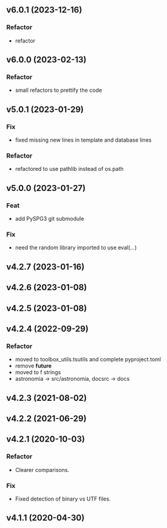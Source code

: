 ## v6.0.1 (2023-12-16)

### Refactor

- refactor

## v6.0.0 (2023-02-13)

### Refactor

- small refactors to prettify the code

## v5.0.1 (2023-01-29)

### Fix

- fixed missing new lines in template and database lines

### Refactor

- refactored to use pathlib instead of os.path

## v5.0.0 (2023-01-27)

### Feat

- add PySPG3 git submodule

### Fix

- need the random library imported to use eval(...)

## v4.2.7 (2023-01-16)

## v4.2.6 (2023-01-08)

## v4.2.5 (2023-01-08)

## v4.2.4 (2022-09-29)

### Refactor

- moved to toolbox_utils.tsutils and complete pyproject.toml
- remove __future__
- moved to f strings
- astronomia -> src/astronomia, docsrc -> docs

## v4.2.3 (2021-08-02)

## v4.2.2 (2021-06-29)

## v4.2.1 (2020-10-03)

### Refactor

- Clearer comparisons.

### Fix

- Fixed detection of binary vs UTF files.

## v4.1.1 (2020-04-30)
